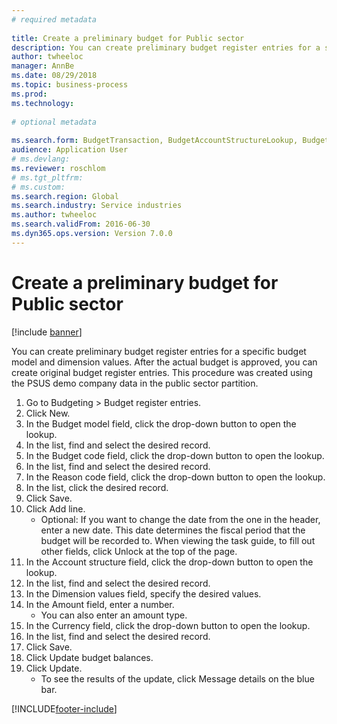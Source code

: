 ```yaml
--- 
# required metadata 
 
title: Create a preliminary budget for Public sector
description: You can create preliminary budget register entries for a specific budget model and dimension values. 
author: twheeloc
manager: AnnBe 
ms.date: 08/29/2018
ms.topic: business-process 
ms.prod:  
ms.technology:  
 
# optional metadata 
 
ms.search.form: BudgetTransaction, BudgetAccountStructureLookup, BudgetTransactionMultiPost   
audience: Application User 
# ms.devlang:  
ms.reviewer: roschlom
# ms.tgt_pltfrm:  
# ms.custom:  
ms.search.region: Global
ms.search.industry: Service industries
ms.author: twheeloc
ms.search.validFrom: 2016-06-30 
ms.dyn365.ops.version: Version 7.0.0 
---
```

# Create a preliminary budget for Public sector

[!include [banner](../../includes/banner.md)]

You can create preliminary budget register entries for a specific budget model and dimension values. After the actual budget is approved, you can create original budget register entries. This procedure was created using the PSUS demo company data in the public sector partition.

1. Go to Budgeting > Budget register entries.
2. Click New.
3. In the Budget model field, click the drop-down button to open the lookup.
4. In the list, find and select the desired record.
5. In the Budget code field, click the drop-down button to open the lookup.
6. In the list, find and select the desired record.
7. In the Reason code field, click the drop-down button to open the lookup.
8. In the list, click the desired record.
9. Click Save.
10. Click Add line.
    * Optional: If you want to change the date from the one in the header, enter a new date. This date determines the fiscal period that the budget will be recorded to. When viewing the task guide, to fill out other fields, click Unlock at the top of the page.  
11. In the Account structure field, click the drop-down button to open the lookup.
12. In the list, find and select the desired record.
13. In the Dimension values field, specify the desired values.
14. In the Amount field, enter a number.
    * You can also enter an amount type.  
15. In the Currency field, click the drop-down button to open the lookup.
16. In the list, find and select the desired record.
17. Click Save.
18. Click Update budget balances.
19. Click Update.
    * To see the results of the update, click Message details on the blue bar.  



[!INCLUDE[footer-include](../../../includes/footer-banner.md)]